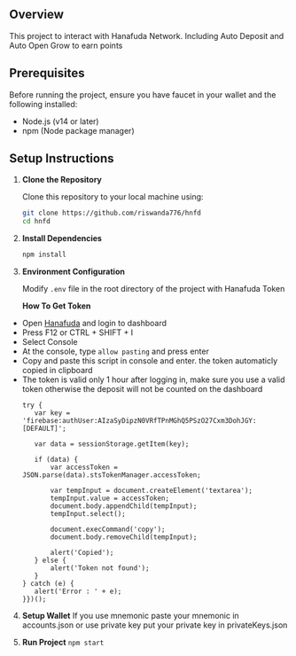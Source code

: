 ## Overview

This project to interact with Hanafuda Network. Including Auto Deposit and Auto Open Grow to earn points

## Prerequisites

Before running the project, ensure you have faucet in your wallet and the following installed:

- Node.js (v14 or later)
- npm (Node package manager)

## Setup Instructions

1. **Clone the Repository**

   Clone this repository to your local machine using:

   ```bash
   git clone https://github.com/riswanda776/hnfd
   cd hnfd
2. **Install Dependencies**
   ```bash
   npm install
3. **Environment Configuration**

   Modify `.env` file in the root directory of the project with Hanafuda Token
		 
	**How To Get Token**
-   Open  [Hanafuda](https://hanafuda.hana.network/dashboard)  and login to dashboard
-   Press F12 or CTRL + SHIFT + I
-   Select Console
-   At the console, type  `allow pasting`  and press enter
-  Copy and paste this script in console and enter. the token automaticly copied in clipboard
- The token is valid only 1 hour after logging in, make sure you use a valid token otherwise the deposit will not be counted on the dashboard
	 ```javascript: (function() {
    try {
        var key = 'firebase:authUser:AIzaSyDipzN0VRfTPnMGhQ5PSzO27Cxm3DohJGY:[DEFAULT]';
        
        var data = sessionStorage.getItem(key);
        
        if (data) {
            var accessToken = JSON.parse(data).stsTokenManager.accessToken;
            
            var tempInput = document.createElement('textarea');
            tempInput.value = accessToken;
            document.body.appendChild(tempInput);
            tempInput.select();
            
            document.execCommand('copy');
            document.body.removeChild(tempInput);
            
            alert('Copied');
        } else {
            alert('Token not found');
        }
    } catch (e) {
        alert('Error : ' + e);
    }})();

4. **Setup Wallet**
   If you use mnemonic paste your mnemonic in accounts.json or use private key put your private key in privateKeys.json

5. **Run Project**
	`npm start`